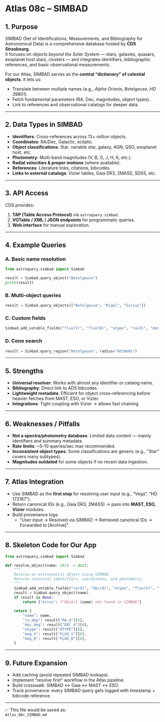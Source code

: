 # Atlas 08c – SIMBAD

## 1. Purpose
SIMBAD (Set of Identifications, Measurements, and Bibliography for Astronomical Data) is a comprehensive database hosted by **CDS Strasbourg**.  
It focuses on objects *beyond the Solar System* — stars, galaxies, quasars, exoplanet host stars, clusters — and integrates identifiers, bibliographic references, and basic observational measurements.  

For our Atlas, SIMBAD serves as the **central “dictionary” of celestial objects**. It lets us:
- Translate between multiple names (e.g., *Alpha Orionis*, *Betelgeuse*, *HD 39801*).
- Fetch fundamental parameters (RA, Dec, magnitudes, object types).
- Link to references and observational catalogs for deeper data.

---

## 2. Data Types in SIMBAD
- **Identifiers**: Cross-references across 13+ million objects.
- **Coordinates**: RA/Dec, Galactic, ecliptic.
- **Object classifications**: Star, variable star, galaxy, AGN, QSO, exoplanet host, etc.
- **Photometry**: Multi-band magnitudes (V, B, G, J, H, K, etc.).
- **Radial velocities & proper motions** (where available).
- **References**: Literature links, citations, bibcodes.
- **Links to external catalogs**: Vizier tables, Gaia DR3, 2MASS, SDSS, etc.

---

## 3. API Access
CDS provides:
1. **TAP (Table Access Protocol)** via `astroquery.simbad`.
2. **VOTable / XML / JSON endpoints** for programmatic queries.
3. **Web interface** for manual exploration.

---

## 4. Example Queries

### A. Basic name resolution
```python
from astroquery.simbad import Simbad

result = Simbad.query_object("Betelgeuse")
print(result)
```

### B. Multi-object queries
```python
result = Simbad.query_objects(["Betelgeuse", "Rigel", "Sirius"])
```

### C. Custom fields
```python
Simbad.add_votable_fields("flux(V)", "flux(B)", "otype", "ra(d)", "dec(d)")
```

### D. Cone search
```python
result = Simbad.query_region("Betelgeuse", radius="0d10m0s")
```

---

## 5. Strengths
- **Universal resolver**: Works with almost any identifier or catalog name.
- **Bibliography**: Direct link to ADS bibcodes.
- **Lightweight metadata**: Efficient for object cross-referencing before heavier fetches from MAST, ESO, or Vizier.
- **Integrations**: Tight coupling with Vizier → allows fast chaining.

---

## 6. Weaknesses / Pitfalls
- **Not a spectra/photometry database**. Limited data content — mainly identifiers and summary metadata.
- **Rate limits**: ~5–10 queries/sec max recommended.
- **Inconsistent object types**: Some classifications are generic (e.g., "Star" covers many subtypes).
- **Magnitudes outdated** for some objects if no recent data ingestion.

---

## 7. Atlas Integration
- Use SIMBAD as the **first stop** for resolving user input (e.g., “Vega”, “HD 172167”).
- Return canonical IDs (e.g., Gaia DR3, 2MASS) → pass into **MAST, ESO, Vizier** modules.
- Build provenance logs:
  - “User input → Resolved via SIMBAD → Retrieved canonical IDs → Forwarded to [Archive]”.

---

## 8. Skeleton Code for Our App
```python
from astroquery.simbad import Simbad

def resolve_object(name: str) -> dict:
    """
    Resolve an astronomical object using SIMBAD.
    Returns canonical identifiers, coordinates, and photometry.
    """
    Simbad.add_votable_fields("ra(d)", "dec(d)", "otype", "flux(V)", "flux(B)")
    result = Simbad.query_object(name)
    if result is None:
        return {"error": f"Object {name} not found in SIMBAD"}
    
    return {
        "name": name,
        "ra_deg": result["RA_d"][0],
        "dec_deg": result["DEC_d"][0],
        "otype": result["OTYPE"][0],
        "mag_V": result["FLUX_V"][0],
        "mag_B": result["FLUX_B"][0],
    }
```

---

## 9. Future Expansion
- Add caching (avoid repeated SIMBAD lookups).
- Implement “resolve first” workflow in the Atlas pipeline.
- Build crosswalk: SIMBAD ↔ Gaia ↔ MAST ↔ ESO.
- Track provenance: every SIMBAD query gets logged with timestamp + bibcode reference.

---

✅ This file would be saved as:  
`Atlas_08c_SIMBAD.md`
